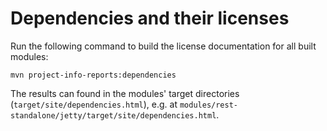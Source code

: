 # Dependencies and their licenses

Run the following command to build the license documentation for all built modules:

```
mvn project-info-reports:dependencies
```

The results can found in the modules' target directories (`target/site/dependencies.html`), e.g. at `modules/rest-standalone/jetty/target/site/dependencies.html`.